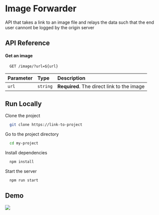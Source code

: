 # Image Forwarder

API that takes a link to an image file and relays the data such that the end user cannont be logged by the origin server

## API Reference

#### Get an image

```http
  GET /image/?url=${url}
```

| Parameter | Type     | Description                                |
| :-------- | :------- | :----------------------------------------- |
| `url`     | `string` | **Required**. The direct link to the image |

## Run Locally

Clone the project

```bash
  git clone https://link-to-project
```

Go to the project directory

```bash
  cd my-project
```

Install dependencies

```bash
  npm install
```

Start the server

```bash
  npm run start
```

## Demo

![](https://i.imgur.com/WIV6FwO.gif)

